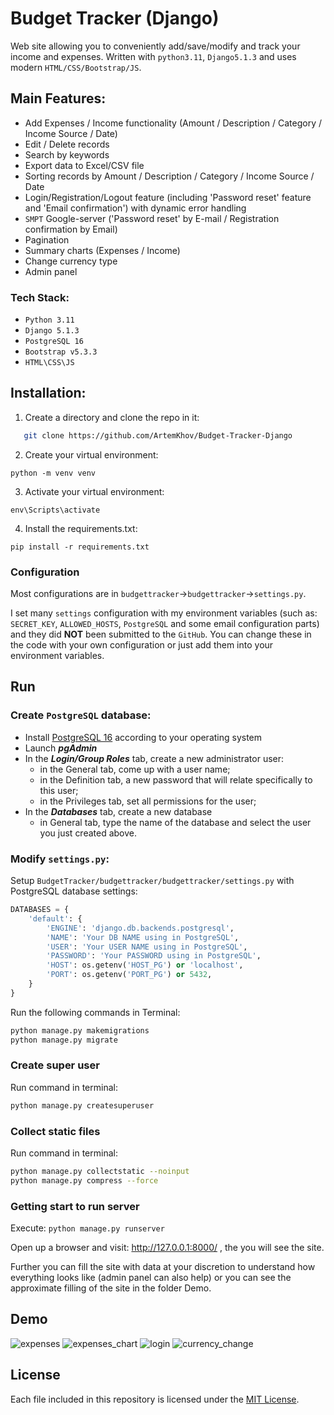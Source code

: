 # Budget Tracker (Django)

Web site allowing you to conveniently add/save/modify and track your income and expenses. Written with `python3.11`, `Django5.1.3` and uses modern `HTML/CSS/Bootstrap/JS`.

## Main Features:

- Add Expenses / Income functionality (Amount / Description / Category / Income Source / Date)
- Edit / Delete records
- Search by keywords
- Export data to Excel/CSV file
- Sorting records by Amount / Description / Category / Income Source / Date
- Login/Registration/Logout feature (including 'Password reset' feature and 'Email confirmation') with dynamic error handling
- `SMPT` Google-server ('Password reset' by E-mail / Registration confirmation by Email)
- Pagination
- Summary charts (Expenses / Income)
- Change currency type
- Admin panel

### Tech Stack:

- `Python 3.11`
- `Django 5.1.3`
- `PostgreSQL 16`
- `Bootstrap v5.3.3`
- `HTML\CSS\JS`

## Installation:

1) Create a directory and clone the repo in it:
```sh
   git clone https://github.com/ArtemKhov/Budget-Tracker-Django
   ```
2) Create your virtual environment:
```
python -m venv venv
```
3) Activate your virtual environment:
```
env\Scripts\activate
```
4) Install the requirements.txt:
```
pip install -r requirements.txt
```

### Configuration
Most configurations are in `budgettracker`->`budgettracker`->`settings.py`.

I set many `settings` configuration with my environment variables (such as: `SECRET_KEY`, `ALLOWED_HOSTS`, `PostgreSQL` and some email configuration parts) and they did **NOT** been submitted to the `GitHub`. You can change these in the code with your own configuration or just add them into your environment variables.

## Run

### Create `PostgreSQL` database:
- Install [PostgreSQL 16](https://www.postgresql.org/) according to your operating system
- Launch **_pgAdmin_**
- In the **_Login/Group Roles_** tab, create a new administrator user:
  - in the General tab, come up with a user name;
  - in the Definition tab, a new password that will relate specifically to this user;
  - in the Privileges tab, set all permissions for the user;
- In the **_Databases_** tab, create a new database
  -  in General tab, type the name of the database and select the user you just created above. 

### Modify `settings.py`:

Setup `BudgetTracker/budgettracker/budgettracker/settings.py` with PostgreSQL database settings:

```python
DATABASES = {
    'default': {
        'ENGINE': 'django.db.backends.postgresql',
        'NAME': 'Your DB NAME using in PostgreSQL',
        'USER': 'Your USER NAME using in PostgreSQL',
        'PASSWORD': 'Your PASSWORD using in PostgreSQL',
        'HOST': os.getenv('HOST_PG') or 'localhost',
        'PORT': os.getenv('PORT_PG') or 5432,
    }
}
```

Run the following commands in Terminal:
```bash
python manage.py makemigrations
python manage.py migrate
```  

### Create super user

Run command in terminal:
```bash
python manage.py createsuperuser
```

### Collect static files
Run command in terminal:
```bash
python manage.py collectstatic --noinput
python manage.py compress --force
```

### Getting start to run server
Execute: `python manage.py runserver`

Open up a browser and visit: http://127.0.0.1:8000/ , the you will see the site.

Further you can fill the site with data at your discretion to understand how everything looks like (admin panel can also help) or you can see the approximate filling of the site in the folder Demo.

## Demo
![expenses](https://github.com/user-attachments/assets/9a5626f9-433c-4437-b71a-170b7e0fa968)
![expenses_chart](https://github.com/user-attachments/assets/7759a703-cb3f-4ffc-bb20-91b591f75538)
![login](https://github.com/user-attachments/assets/6304ebcf-b127-41d1-a043-5376c44164b4)
![currency_change](https://github.com/user-attachments/assets/a0ee375f-4a73-4e1f-ba7d-c4875a910593)

## License

Each file included in this repository is licensed under the [MIT License](https://github.com/ArtemKhov/FavouriteBooks/blob/main/LICENSE.txt).
